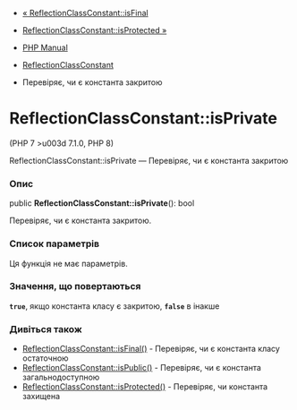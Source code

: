 - [«
ReflectionClassConstant::isFinal](reflectionclassconstant.isfinal.md)
- [ReflectionClassConstant::isProtected
»](reflectionclassconstant.isprotected.md)

- [PHP Manual](index.md)
- [ReflectionClassConstant](class.reflectionclassconstant.md)
- Перевіряє, чи є константа закритою

# ReflectionClassConstant::isPrivate

(PHP 7 \>u003d 7.1.0, PHP 8)

ReflectionClassConstant::isPrivate — Перевіряє, чи є константа
закритою

### Опис

public **ReflectionClassConstant::isPrivate**(): bool

Перевіряє, чи є константа закритою.

### Список параметрів

Ця функція не має параметрів.

### Значення, що повертаються

**`true`**, якщо константа класу є закритою, **`false`** в
інакше

### Дивіться також

- [ReflectionClassConstant::isFinal()](reflectionclassconstant.isfinal.md) -
Перевіряє, чи є константа класу остаточною
- [ReflectionClassConstant::isPublic()](reflectionclassconstant.ispublic.md) -
Перевіряє, чи є константа загальнодоступною
- [ReflectionClassConstant::isProtected()](reflectionclassconstant.isprotected.md) -
Перевіряє, чи константа захищена
